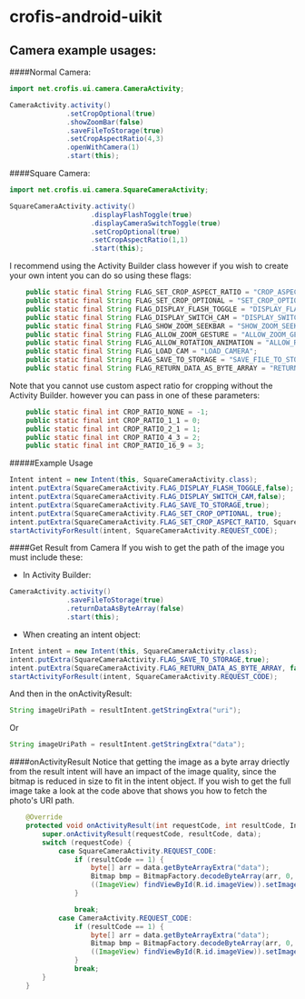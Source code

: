 # crofis-android-uikit

Camera example usages:
------

####Normal Camera:

```java
import net.crofis.ui.camera.CameraActivity;
```
```java
CameraActivity.activity()
              .setCropOptional(true)
              .showZoomBar(false)
              .saveFileToStorage(true)
              .setCropAspectRatio(4,3)
              .openWithCamera(1)
              .start(this);
```

####Square Camera:
```java
import net.crofis.ui.camera.SquareCameraActivity;
```
```java
SquareCameraActivity.activity()
                    .displayFlashToggle(true)
                    .displayCameraSwitchToggle(true)
                    .setCropOptional(true)
                    .setCropAspectRatio(1,1)
                    .start(this);
```



I recommend using the Activity Builder class however if you wish to create your own intent you can do so using these flags:
```java
    public static final String FLAG_SET_CROP_ASPECT_RATIO = "CROP_ASPECT_RATIO";
    public static final String FLAG_SET_CROP_OPTIONAL = "SET_CROP_OPTIONAL";
    public static final String FLAG_DISPLAY_FLASH_TOGGLE = "DISPLAY_FLASH_TOGGLE";
    public static final String FLAG_DISPLAY_SWITCH_CAM = "DISPLAY_SWITCH_CAM";
    public static final String FLAG_SHOW_ZOOM_SEEKBAR = "SHOW_ZOOM_SEEKBAR";
    public static final String FLAG_ALLOW_ZOOM_GESTURE = "ALLOW_ZOOM_GESTURE";
    public static final String FLAG_ALLOW_ROTATION_ANIMATION = "ALLOW_ROTATION_ANIMATION";
    public static final String FLAG_LOAD_CAM = "LOAD_CAMERA";
    public static final String FLAG_SAVE_TO_STORAGE = "SAVE_FILE_TO_STORAGE";
    public static final String FLAG_RETURN_DATA_AS_BYTE_ARRAY = "RETURN_DATA_AS_BYTE_ARRAY";
```
Note that you cannot use custom aspect ratio for cropping without the Activity Builder. however you can pass in one of these parameters:
```java
    public static final int CROP_RATIO_NONE = -1;
    public static final int CROP_RATIO_1_1 = 0;
    public static final int CROP_RATIO_2_1 = 1;
    public static final int CROP_RATIO_4_3 = 2;
    public static final int CROP_RATIO_16_9 = 3;
```


#####Example Usage
```java
Intent intent = new Intent(this, SquareCameraActivity.class);
intent.putExtra(SquareCameraActivity.FLAG_DISPLAY_FLASH_TOGGLE,false);
intent.putExtra(SquareCameraActivity.FLAG_DISPLAY_SWITCH_CAM,false);
intent.putExtra(SquareCameraActivity.FLAG_SAVE_TO_STORAGE,true);
intent.putExtra(SquareCameraActivity.FLAG_SET_CROP_OPTIONAL, true);
intent.putExtra(SquareCameraActivity.FLAG_SET_CROP_ASPECT_RATIO, SquareCameraActivity.CROP_RATIO_1_1);
startActivityForResult(intent, SquareCameraActivity.REQUEST_CODE);
```

####Get Result from Camera
If you wish to get the path of the image you must include these:
- In Activity Builder:
```java
CameraActivity.activity()
              .saveFileToStorage(true)
              .returnDataAsByteArray(false)
              .start(this);
```
- When creating an intent object:
```java
Intent intent = new Intent(this, SquareCameraActivity.class);
intent.putExtra(SquareCameraActivity.FLAG_SAVE_TO_STORAGE,true);
intent.putExtra(SquareCameraActivity.FLAG_RETURN_DATA_AS_BYTE_ARRAY, false);
startActivityForResult(intent, SquareCameraActivity.REQUEST_CODE);
```
And then in the onActivityResult:
```java
String imageUriPath = resultIntent.getStringExtra("uri");
```
Or
```java
String imageUriPath = resultIntent.getStringExtra("data");
```


####onActivityResult
Notice that getting the image as a byte array driectly from the result intent will have an impact of the image quality, since the bitmap is reduced in size to fit in the intent object. If you wish to get the full image take a look at the code above that shows you how to fetch the photo's URI path.
```java
    @Override
    protected void onActivityResult(int requestCode, int resultCode, Intent data) {
        super.onActivityResult(requestCode, resultCode, data);
        switch (requestCode) {
            case SquareCameraActivity.REQUEST_CODE:
                if (resultCode == 1) {
                    byte[] arr = data.getByteArrayExtra("data");
                    Bitmap bmp = BitmapFactory.decodeByteArray(arr, 0, arr.length);
                    ((ImageView) findViewById(R.id.imageView)).setImageBitmap(bmp);
                }

                break;
            case CameraActivity.REQUEST_CODE:
                if (resultCode == 1) {
                    byte[] arr = data.getByteArrayExtra("data");
                    Bitmap bmp = BitmapFactory.decodeByteArray(arr, 0, arr.length);
                    ((ImageView) findViewById(R.id.imageView)).setImageBitmap(bmp);
                }
                break;
        }
    }
```

